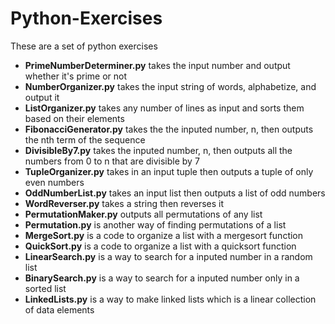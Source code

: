 # Python-Exercises
These are a set of python exercises

- **PrimeNumberDeterminer.py** takes the input number and output whether it's prime or not
- **NumberOrganizer.py** takes the input string of words, alphabetize, and output it
- **ListOrganizer.py** takes any number of lines as input and sorts them based on their elements
- **FibonacciGenerator.py** takes the the inputed number, n, then outputs the nth term of the sequence
- **DivisibleBy7.py** takes the inputed number, n, then outputs all the numbers from 0 to n that are divisible by 7
- **TupleOrganizer.py** takes in an input tuple then outputs a tuple of only even numbers
- **OddNumberList.py** takes an input list then outputs a list of odd numbers
- **WordReverser.py** takes a string then reverses it 
- **PermutationMaker.py** outputs all permutations of any list
- **Permutation.py** is another way of finding permutations of a list
- **MergeSort.py** is a code to organize a list with a mergesort function
- **QuickSort.py** is a code to organize a list with a quicksort function
- **LinearSearch.py** is a way to search for a inputed number in a random list
- **BinarySearch.py** is a way to search for a inputed number only in a sorted list
- **LinkedLists.py** is a way to make linked lists which is a linear collection of data elements
